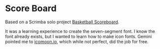 # Score Board

Based on a Scrimba solo project
[Basketball Scoreboard](https://scrimba.com/frontend-path-c0j/~05h).

It was a learning experience to create the seven-segment font. I know the font already exists, but I wanted to learn how to make icon fonts. Gemini pointed me to [icomoon.io](https://icomoon.io/), which while not perfect, did the job for free.